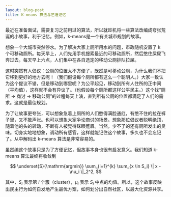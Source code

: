 ```yaml
---
layout: blog-post
title: K-means 算法与艺造记忆
---
```


最近在准备面试，需要复习之前用过的算法，所以就趁机将一些算法改编成夸张荒诞的小故事，利于记忆。例如，k-means是一个有关城市规划的故事。

想象一个大城市突然停水。为了解决大家上厕所用水的问题，市政随机安置了 k 个可移动厕所。每天早上，人们先用手机搜索最近的可移动厕所，然后憋住屎尿飞奔过去。每天早上六点，人们集中在各自选定的移动公厕排队拉屎。

这时突然有人倡议：公厕的位置太不方便了，既然是可移动公厕，为什么我们不把它移到更好的地方去呢！（我们假设每个厕所都有这么一个聪明人。）大家一致认为这个提议不错，但是移动到哪里呢？为公平起见，移动到所有人住所的正中间（平均值），这样就不会有异议了。（也假设每个厕所都这样公平民主。）这个找“厕所 → 商讨 → 移动公厕”的过程每天上演，直到所有公厕的位置都满足了人们的需求。这就是最佳规划。

为了让故事更夸张，可以想象急着上厕所的人们憋得满脸通红，有憋不住的拉在裤子里，又不敢声张。也可以想象大家争论商讨的场景。想象那位倡议者聪明绝顶，随着他的头的转动，不断有人被晃得眯眼蹙眉。当然，少不了的还有厕所发出的臭味。切身实地地想象，调动所有感官，这样就能记住这个故事，多久也不会忘记了。从中解码出 k-means 算法是非常容易的。

虽然编这个故事只是为了方便记忆，但故事本身也很有启发意义。我们知道 k-means 算法最终将收敛到

$$ \underset{S}{\mathrm{argmin}} \sum_{i=1}^{k} \sum_{x \in S_i} \| x - \nu_i \|_2^2, $$

其中，$S_i$ 表示第 $i$ 个簇（cluster），$\mu_i$ 表示 $S_i$ 中点的均值。所以，这个故事反映出民主行为如何自发地产生最优方案，如何划分出自然社区，以最大化资源共享。
